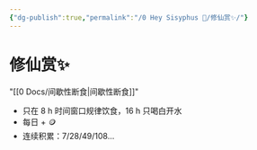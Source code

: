 ```yaml
---
{"dg-publish":true,"permalink":"/0 Hey Sisyphus 🤚/修仙赏✨/"}
---
```


# 修仙赏✨

"[[0 Docs/间歇性断食\|间歇性断食]]"

- 只在 8 h 时间窗口规律饮食，16 h 只喝白开水
- 每日 + 🪙
- 连续积累：7/28/49/108…